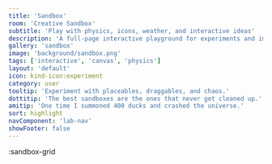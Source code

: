 ```yaml
---
title: 'Sandbox'
room: 'Creative Sandbox'
subtitle: 'Play with physics, icons, weather, and interactive ideas'
description: 'A full-page interactive playground for experiments and imagination. Drop in icons, trigger events, and see what happens.'
gallery: 'sandbox'
image: 'background/sandbox.png'
tags: ['interactive', 'canvas', 'physics']
layout: 'default'
icon: kind-icon:experiment
category: user
tooltip: 'Experiment with placeables, draggables, and chaos.'
dottitip: 'The best sandboxes are the ones that never get cleaned up.'
amitip: 'One time I summoned 400 ducks and crashed the universe.'
sort: highlight
navComponent: 'lab-nav'
showFooter: false
---
```

:sandbox-grid